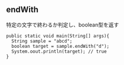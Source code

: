 ## endWith

特定の文字で終わるか判定し、boolean型を返す

```
public static void main(String[] args){
  String sample = "abcd";
  boolean target = sample.endWith("d");
  System.oout.println(target); // true
}
```
